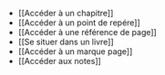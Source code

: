 * [[Accéder à un chapitre]]
* [[Accéder à un point de repére]]
* [[Accéder à une référence de page]]
* [[Se situer dans un livre]]
* [[Accéder à un marque page]]
* [[Accéder aux notes]]
